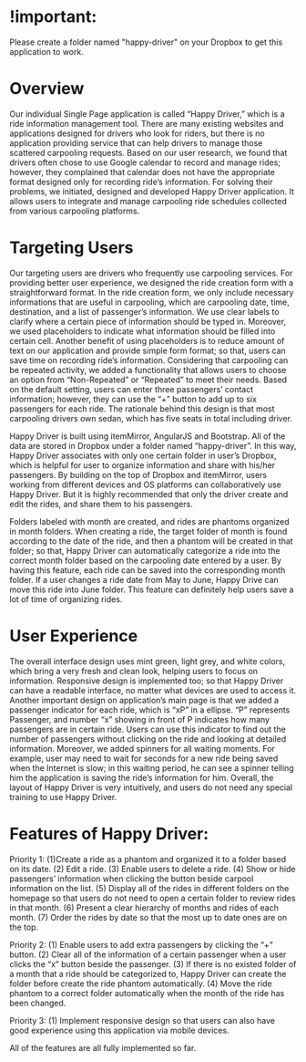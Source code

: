 # !important: 
Please create a folder named "happy-driver" on your Dropbox to get this application to work.

# Overview

Our individual Single Page application is called “Happy Driver,” which is a ride information management tool. There are many existing websites and applications designed for drivers who look for riders, but there is no application providing service that can help drivers to manage those scattered carpooling requests. Based on our user research, we found that drivers often chose to use Google calendar to record and manage rides; however, they complained that calendar does not have the appropriate format designed only for recording ride’s information. For solving their problems, we initiated, designed and developed Happy Driver application. It allows users to integrate and manage carpooling ride schedules collected from various carpooling platforms.

# Targeting Users

Our targeting users are drivers who frequently use carpooling services. For providing better user experience, we designed the ride creation form with a straightforward format. In the ride creation form, we only include necessary informations that are useful in carpooling, which are carpooling date, time, destination, and a list of passenger’s information. We use clear labels to clarify where a certain piece of  information should be typed in. Moreover, we used placeholders to indicate what information should be filled into certain cell. Another benefit of using placeholders is to reduce amount of text on our application and provide simple form format; so that, users can save time on recording ride’s information. Considering that carpooling can be repeated activity, we added a functionality that allows users to choose an option from “Non-Repeated” or “Repeated” to meet their needs. Based on the default setting, users can enter three passengers’ contact information; however, they can use the “+” button to add up to six passengers for each ride. The rationale behind this design is that most carpooling drivers own sedan, which has five seats in total including driver. 

Happy Driver is built using itemMirror, AngularJS and Bootstrap. All of the data are stored in Dropbox under a folder named “happy-driver”. In this way, Happy Driver associates with only one certain folder in user’s Dropbox, which is helpful for user to organize information and share with his/her passengers. By building on the top of Dropbox and itemMirror, users working from different devices and OS platforms can collaboratively use Happy Driver. But it is highly recommended that only the driver create and edit the rides,  and share them to his passengers.

Folders labeled with month are created, and rides are phantoms organized in month folders. When creating a ride, the target folder of month is found according to the date of the ride, and then a phantom will be created in that folder; so that, Happy Driver can automatically categorize a ride into the correct month folder based on the carpooling date entered by a user. By having this feature, each ride can be saved into the corresponding month folder. If a user changes a ride date from May to June, Happy Drive can move this ride into June folder. This feature can definitely help users save a lot of time of organizing rides.

# User Experience

The overall interface design uses mint green, light grey, and white colors, which bring a very fresh and clean look, helping users to focus on information. Responsive design is implemented too; so that Happy Driver can have a readable interface, no matter what devices are used to access it. Another important design on application’s main page is that we added a passenger indicator for each ride, which is “xP” in a ellipse. “P” represents Passenger, and number “x” showing in front of P indicates how many passengers are in certain ride. Users can use this indicator to find out the number of passengers without clicking on the ride and looking at detailed information. Moreover, we added spinners for all waiting moments. For example, user may need to wait for seconds for a new ride being saved when the Internet is slow; in this waiting period, he can see a spinner telling him the application is saving the ride’s information for him. Overall, the layout of Happy Driver is very intuitively, and users do not need any special training to use Happy Driver.   

# Features of Happy Driver:

Priority 1: (1)Create a ride as a phantom and organized it to a folder based on its date.  (2) Edit a ride. (3) Enable users to delete a ride. (4) Show or hide passengers’ information when clicking the button beside carpool information on the list. (5) Display all of the rides in different folders on the homepage so that users do not need to open a certain folder to review rides in that month. (6) Present a clear hierarchy of months and rides of each month. (7) Order the rides by date so that the most up to date ones are on the top.

Priority 2: (1) Enable users to add extra passengers by clicking the “+” button. (2) Clear all of the information of a certain passenger when a user clicks the “x” button beside the passenger. (3) If there is no existed folder of a month that a ride should be categorized to, Happy Driver can create the folder before create the ride phantom automatically. (4) Move the ride phantom to a correct folder automatically when the month of the ride has been changed.

Priority 3: (1) Implement responsive design so that users can also have good experience using this application via mobile devices.

All of the features are all fully implemented so far. 
